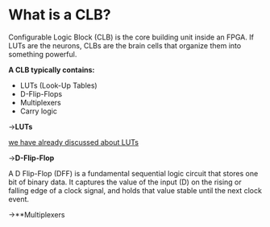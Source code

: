 # What is a CLB?

Configurable Logic Block (CLB) is the core building unit inside an FPGA. If LUTs are the neurons, CLBs are the brain cells that organize them into something powerful. 

**A CLB typically contains:**
  - LUTs (Look-Up Tables)
  - D-Flip-Flops
  - Multiplexers
  - Carry logic

→**LUTs**

[we have already discussed about LUTs](LUTS.md)

→**D-Flip-Flop**

A D Flip-Flop (DFF) is a fundamental sequential logic circuit that stores one bit of binary data. It captures the value of the input (D) on the rising or falling edge of a clock signal, and holds that value stable until the next clock event.

→**Multiplexers
